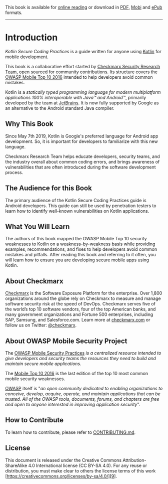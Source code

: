 This book is available for [online reading][online] or download in [PDF][pdf],
[Mobi][mobi] and [ePub][epub] formats.

---

# Introduction

*Kotlin Secure Coding Practices* is a guide written for anyone using [Kotlin][1]
for mobile development.

This book is a collaborative effort started by [Checkmarx Security Research
Team][2], open sourced for community contributions. Its structure covers the
[OWASP Mobile Top 10 2016][3] intended to help developers avoid common mistakes.

Kotlin is a _statically typed programming language for modern multiplatform
applications 100% interoperable with Java™ and Android™_, primarily developed
by the team at [JetBrains][4]. It is now fully supported by Google as an
alternative to the Android standard Java compiler.

## Why This Book

Since May 7th 2019, Kotlin is Google's preferred language for Android app
development. So, it is important for developers to familiarize with this new
language.

Checkmarx Research Team helps educate developers, security teams, and the
industry overall about common coding errors, and brings awareness of
vulnerabilities that are often introduced during the software development
process.

## The Audience for this Book

The primary audience of the Kotlin Secure Coding Practices guide is Android
developers. This guide can still be used by penetration testers to learn how to
identify well-known vulnerabilities on Kotlin applications.

## What You Will Learn

The authors of this book mapped the OWASP Mobile Top 10 security weaknesses to
Kotlin on a weakness-by-weakness basis while providing examples,
recommendations, and fixes to help developers avoid common mistakes and
pitfalls. After reading this book and referring to it often, you will learn how
to ensure you are developing secure mobile apps using Kotlin.

## About Checkmarx

[Checkmarx][2] is the Software Exposure Platform for the enterprise. Over 1,800
organizations around the globe rely on Checkmarx to measure and manage software
security risk at the speed of DevOps. Checkmarx serves five of the world’s top
10 software vendors, four of the top American banks, and many government
organizations and Fortune 500 enterprises, including SAP, Samsung, and
Salesforce.com. Learn more at [checkmarx.com][5] or follow us on Twitter:
[@checkmarx][6].

## About OWASP Mobile Security Project

The [OWASP Mobile Security Practices][7] _is a centralized resource intended to
give developers and security teams the resources they need to build and maintain
secure mobile applications_.

The [Mobile Top 10 2016][3] is the last edition of the top 10 most common mobile
security weaknesses.

[OWASP][10] itself is "_an open community dedicated to enabling organizations to
conceive, develop, acquire, operate, and maintain applications that can be
trusted. All of the OWASP tools, documents, forums, and chapters are free and
open to anyone interested in improving application security_".

## How to Contribute

To learn how to contribute, please refer to [CONTRIBUTING.md][8].

## License

This document is released under the Creative Commons Attribution-ShareAlike 4.0
International license (CC BY-SA 4.0). For any reuse or distribution, you must
make clear to others the license terms of this work
[https://creativecommons.org/licenses/by-sa/4.0/][9].

[online]: https://checkmarx.gitbooks.io/kotlin-scp/content/
[pdf]: ./dist/kotlin-secure-coding-practices.pdf
[mobi]: ./dist/kotlin-secure-coding-practices.mobi
[epub]: ./dist/kotlin-secure-coding-practices.epub

[1]: https://kotlinlang.org/
[2]: http://chkmrx.co/2sffXFr
[3]: https://www.owasp.org/index.php/Mobile_Top_10_2016-Top_10
[4]: https://www.jetbrains.com/
[5]: https://checkmarx.com
[6]: https://www.twitter.com/checkmarx
[7]: https://www.owasp.org/index.php/OWASP_Mobile_Security_Project
[8]: ./how-to-contribute.md
[9]: https://creativecommons.org/licenses/by-sa/4.0/
[10]: https://www.owasp.org/

